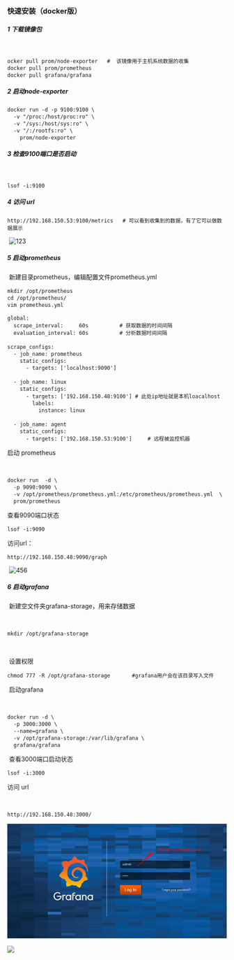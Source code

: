 

### 快速安装（docker版）



##### 1   下载镜像包

   ​               

```
ocker pull prom/node-exporter   #  该镜像用于主机系统数据的收集
docker pull prom/prometheus
docker pull grafana/grafana
```



##### 2   启动node-exporter



```
docker run -d -p 9100:9100 \
  -v "/proc:/host/proc:ro" \
  -v "/sys:/host/sys:ro" \
  -v "/:/rootfs:ro" \
    prom/node-exporter
```



##### 3   检查9100端口是否启动

​      

```
lsof -i:9100
```



##### 4      访问 url     

```
http://192.168.150.53:9100/metrics   # 可以看到收集到的数据，有了它可以做数据展示
```

​                              ![123](/images/b.png)







##### 5    启动prometheus



​     新建目录prometheus，编辑配置文件prometheus.yml

```
mkdir /opt/prometheus
cd /opt/prometheus/
vim prometheus.yml
```





```
global:
  scrape_interval:     60s          # 获取数据的时间间隔
  evaluation_interval: 60s          # 分析数据时间间隔

scrape_configs:
  - job_name: prometheus
    static_configs:
      - targets: ['localhost:9090']

  - job_name: linux
    static_configs:
      - targets: ['192.168.150.48:9100'] # 此处ip地址就是本机loacalhost
        labels:
          instance: linux

  - job_name: agent
    static_configs:
      - targets: ['192.168.150.53:9100']     # 远程被监控机器

```



启动 prometheus 



​         

```
docker run  -d \
  -p 9090:9090 \
  -v /opt/prometheus/prometheus.yml:/etc/prometheus/prometheus.yml  \
  prom/prometheus
```



查看9090端口状态



  

```
lsof -i:9090
```



访问url：

```
http://192.168.150.48:9090/graph
```





​           ![456](/images/a.png)



##### 6  启动grafana 



​          新建空文件夹grafana-storage，用来存储数据​  

​      

```
mkdir /opt/grafana-storage
```

​           

​        设置权限



```
chmod 777 -R /opt/grafana-storage       #grafana用户会在该目录写入文件
```



​      启动grafana

​    

```
docker run -d \
  -p 3000:3000 \
  --name=grafana \
  -v /opt/grafana-storage:/var/lib/grafana \
  grafana/grafana
```



​       查看3000端口启动状态



```
lsof -i:3000
```



访问 url 

​      

```
http://192.168.150.48:3000/  
```





   ![789](images/grafana登陆界面.png)







![](/images/增加数据源.png)









